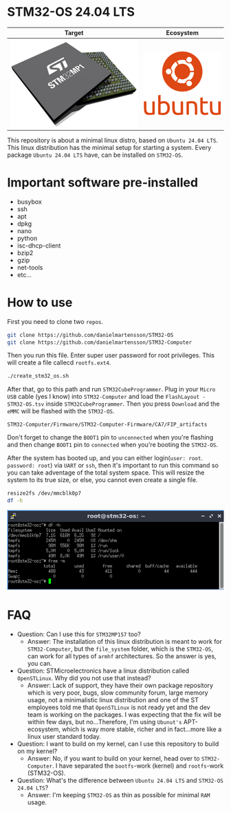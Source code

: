 # STM32-OS 24.04 LTS

Target             |   Ecosystem
:-------------------------:|:-------------------------:
![](https://raw.githubusercontent.com/DanielMartensson/STM32-OS/refs/heads/main/stm32mp1.png)  |  ![](https://raw.githubusercontent.com/DanielMartensson/STM32-OS/refs/heads/main/ubuntu.png)

This repository is about a minimal linux distro, based on `Ubuntu 24.04 LTS`. This linux distribution has the minimal setup for starting a system. Every package `Ubuntu 24.04 LTS` have, can be installed on `STM32-OS`.

# Important software pre-installed

* busybox
* ssh
* apt
* dpkg
* nano
* python
* isc-dhcp-client
* bzip2
* gzip
* net-tools
* etc...

# How to use

First you need to clone two `repos`.

```sh
git clone https://github.com/danielmartensson/STM32-OS
git clone https://github.com/danielmartensson/STM32-Computer
```

Then you run this file. Enter super user password for root privileges. This will create a file callecd `rootfs.ext4`.
```sh
./create_stm32_os.sh
```

After that, go to this path and run `STM32CubeProgrammer`. Plug in your `Micro USB` cable (yes I know) into `STM32-Computer` and load the `FlashLayout - STM32-OS.tsv` inside `STM32CubeProgrammer`. Then you press `Download` and the `eMMC` will be flashed with the `STM32-OS`.
```
STM32-Computer/Firmware/STM32-Computer-Firmware/CA7/FIP_artifacts
```

Don't forget to change the `BOOT1` pin to `unconnected` when you're flashing and then change `BOOT1` pin to `connected` when you're booting the `STM32-OS`.

After the system has booted up, and you can either login(`user: root`. `password: root`) via `UART` or `ssh`, then it's important to run this command so you can take adventage of the total system space. This will resize the system to its true size, or else, you cannot even create a single file.

```sh
resize2fs /dev/mmcblk0p7
df -h
```

![](https://raw.githubusercontent.com/DanielMartensson/STM32-OS/refs/heads/main/memory.png)

# FAQ

* Question: Can I use this for `STM32MP157` too?
  - Answer: The installation of this linux distribution is meant to work for `STM32-Computer`, but the `file_system` folder, which is the `STM32-OS`, can work for all types of `armhf` architectures. So the answer is yes, you can.
* Question: STMicroelectronics have a linux distribution called `OpenSTLinux`. Why did you not use that instead?
  - Answer: Lack of support, they have their own package repository which is very poor, bugs, slow community forum, large memory usage, not a minimalistic linux distribution and one of the ST employees told me that `OpenSTLinux` is not ready yet and the dev team is working on the packages. I was expecting that the fix will be within few days, but no...Therefore, I'm using `Ubunut's` APT-ecosystem, which is way more stable, richer and in fact...more like a linux user standard today.
* Question: I want to build on my kernel, can I use this repository to build on my kernel?
  - Answer: No, if you want to build on your kernel, head over to `STM32-Computer`. I have separated the `bootfs`-work (kernel) and `rootfs`-work (STM32-OS).
* Question: What's the difference between `Ubuntu 24.04 LTS` and `STM32-OS 24.04 LTS`?
  - Answer: I'm keeping `STM32-OS` as thin as possible for minimal `RAM` usage.
  
 
